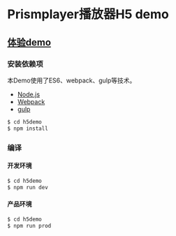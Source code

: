 # Prismplayer播放器H5 demo

## [体验demo](https://alilmq.github.io/prismplayer/)


### 安装依赖项

本Demo使用了ES6、webpack、gulp等技术。

 - [Node.js](https://nodejs.org/en/)
 - [Webpack](http://webpack.github.io) 
 - [gulp](https://gulpjs.com)

```sh
$ cd h5demo
$ npm install
```

### 编译

#### 开发环境

```sh
$ cd h5demo
$ npm run dev
```

#### 产品环境

```sh
$ cd h5demo
$ npm run prod
```

